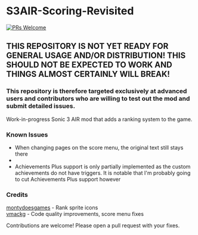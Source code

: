 # S3AIR-Scoring-Revisited
 [![PRs Welcome](https://img.shields.io/badge/PRs-welcome-brightgreen.svg?style=flat-square)](https://makeapullrequest.com) 

## THIS REPOSITORY IS NOT YET READY FOR GENERAL USAGE AND/OR DISTRIBUTION! THIS SHOULD NOT BE EXPECTED TO WORK AND THINGS ALMOST CERTAINLY WILL BREAK!

### This repository is therefore targeted exclusively at advanced users and contributors who are willing to test out the mod and submit detailed issues.

Work-in-progress Sonic 3 AIR mod that adds a ranking system to the game.

### Known Issues

- When changing pages on the score menu, the original text still stays there
- 
- Achievements Plus support is only partially implemented as the custom achievements do not have triggers. It is notable that I'm probably going to cut Achievements Plus support however

### Credits

[montydoesgames](https://github.com/montydoesgames) - Rank sprite icons  
[vmackg](https://github.com/vmackg) - Code quality improvements, score menu fixes

Contributions are welcome! Please open a pull request with your fixes.
